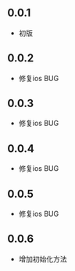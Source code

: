 ## 0.0.1

* 初版
## 0.0.2

* 修复ios BUG
## 0.0.3

* 修复ios BUG
## 0.0.4

* 修复ios BUG
## 0.0.5

* 修复ios BUG

## 0.0.6

* 增加初始化方法